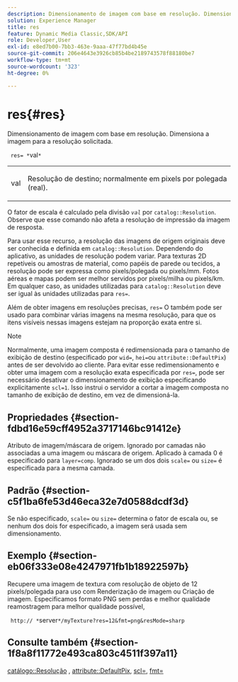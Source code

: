 ```yaml
---
description: Dimensionamento de imagem com base em resolução. Dimensiona a imagem para a resolução solicitada.
solution: Experience Manager
title: res
feature: Dynamic Media Classic,SDK/API
role: Developer,User
exl-id: e8ed7b00-7bb3-463e-9aaa-47f77bd4b45e
source-git-commit: 206e4643e3926cb85b4be2189743578f88180be7
workflow-type: tm+mt
source-wordcount: '323'
ht-degree: 0%

---
```


# res{#res}

Dimensionamento de imagem com base em resolução. Dimensiona a imagem para a resolução solicitada.

` res= *`val`*`

<table id="simpletable_E69F3709266749C4A165C90FF18FF5AA"> 
 <tr class="strow"> 
  <td class="stentry"> <p> <span class="varname"> val </span> </p> </td> 
  <td class="stentry"> <p>Resolução de destino; normalmente em pixels por polegada (real). </p> </td> 
 </tr> 
</table>

O fator de escala é calculado pela divisão *`val`* por `catalog::Resolution`. Observe que esse comando não afeta a resolução de impressão da imagem de resposta.

Para usar esse recurso, a resolução das imagens de origem originais deve ser conhecida e definida em `catalog::Resolution`. Dependendo do aplicativo, as unidades de resolução podem variar. Para texturas 2D repetíveis ou amostras de material, como papéis de parede ou tecidos, a resolução pode ser expressa como pixels/polegada ou pixels/mm. Fotos aéreas e mapas podem ser melhor servidos por pixels/milha ou pixels/km. Em qualquer caso, as unidades utilizadas para `catalog::Resolution` deve ser igual às unidades utilizadas para `res=`.

Além de obter imagens em resoluções precisas, `res=` O também pode ser usado para combinar várias imagens na mesma resolução, para que os itens visíveis nessas imagens estejam na proporção exata entre si.

>[!NOTE]
>
>Normalmente, uma imagem composta é redimensionada para o tamanho de exibição de destino (especificado por `wid=`, `hei=`ou `attribute::DefaultPix`) antes de ser devolvido ao cliente. Para evitar esse redimensionamento e obter uma imagem com a resolução exata especificada por `res=`, pode ser necessário desativar o dimensionamento de exibição especificando explicitamente `scl=1`. Isso instrui o servidor a cortar a imagem composta no tamanho de exibição de destino, em vez de dimensioná-la.

## Propriedades {#section-fdbd16e59cff4952a3717146bc91412e}

Atributo de imagem/máscara de origem. Ignorado por camadas não associadas a uma imagem ou máscara de origem. Aplicado à camada 0 é especificado para `layer=comp`. Ignorado se um dos dois `scale=` ou `size=` é especificada para a mesma camada.

## Padrão {#section-c5f1ba6fe53d46eca32e7d0588dcdf3d}

Se não especificado, `scale=` ou `size=` determina o fator de escala ou, se nenhum dos dois for especificado, a imagem será usada sem dimensionamento.

## Exemplo {#section-eb06f333e08e4247971fb1b18922597b}

Recupere uma imagem de textura com resolução de objeto de 12 pixels/polegada para uso com Renderização de imagem ou Criação de imagem. Especificamos formato PNG sem perdas e melhor qualidade reamostragem para melhor qualidade possível,

` http:// *`server`*/myTexture?res=12&fmt=png&resMode=sharp`

## Consulte também {#section-1f8a8f11772e493ca803c4511f397a11}

[catálogo::Resolução](../../../../../is-api/image-catalog/image-serving-api-ref/c-image-catalog-reference/c-image-svg-data-reference/c-image-data-reference/r-resolution-cat.md#reference-de489f5f36b64bd0831749546f8728e1) , [attribute::DefaultPix](../../../../../is-api/image-catalog/image-serving-api-ref/c-image-catalog-reference/c-attributes-reference/r-defaultpix.md#reference-996b2c22b30f4fd9b970c84063306df1), [scl=](../../../../../is-api/http-ref/image-serving-api-ref/c-http-protocol-reference/c-command-reference/r-scl.md#reference-b2a74e493d0d407e98fe350551ba3fcc), [fmt=](../../../../../is-api/http-ref/image-serving-api-ref/c-http-protocol-reference/c-command-reference/r-is-http-fmt.md#reference-cdf10043423b45ba9fe15157fb3ae37a)
